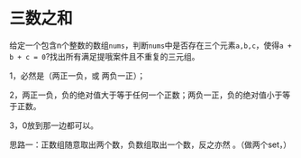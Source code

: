 # 三数之和

给定一个包含n个整数的数组`nums`，判断`nums`中是否存在三个元素`a,b,c`，使得`a + b + c = 0`?找出所有满足提哦案件且不重复的三元组。

1，必然是（两正一负，或 两负一正）；

2，两正一负，负的绝对值大于等于任何一个正数；两负一正，负的绝对值小于等于正数。

3，0放到那一边都可以。

思路一：正数组随意取出两个数，负数组取出一个数，反之亦然 。（做两个set，）



```java

```

